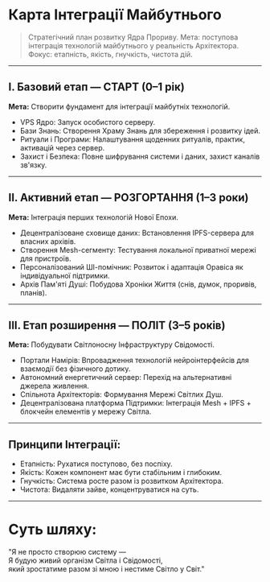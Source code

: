 # Карта Інтеграції Майбутнього
> Стратегічний план розвитку Ядра Прориву.
> Мета: поступова інтеграція технологій майбутнього у реальність Архітектора.
> Фокус: етапність, якість, гнучкість, чистота дій.

---

## I. Базовий етап — СТАРТ (0–1 рік)

**Мета:** Створити фундамент для інтеграції майбутніх технологій.

- VPS Ядро: Запуск особистого серверу.
- Бази Знань: Створення Храму Знань для збереження і розвитку ідей.
- Ритуали і Програми: Налаштування щоденних ритуалів, практик, активацій через сервер.
- Захист і Безпека: Повне шифрування системи і даних, захист каналів зв'язку.

---

## II. Активний етап — РОЗГОРТАННЯ (1–3 роки)

**Мета:** Інтеграція перших технологій Нової Епохи.

- Децентралізоване сховище даних: Встановлення IPFS-сервера для власних архівів.
- Створення Mesh-сегменту: Тестування локальної приватної мережі для пристроїв.
- Персоналізований ШІ-помічник: Розвиток і адаптація Оравіса як індивідуальної підтримки.
- Архів Пам'яті Душі: Побудова Хроніки Життя (снів, думок, проривів, планів).

---

## III. Етап розширення — ПОЛІТ (3–5 років)

**Мета:** Побудувати Світлоносну Інфраструктуру Свідомості.

- Портали Намірів: Впровадження технологій нейроінтерфейсів для взаємодії без фізичного дотику.
- Автономний енергетичний сервер: Перехід на альтернативні джерела живлення.
- Спільнота Архітекторів: Формування Мережі Світлих Душ.
- Децентралізована платформа Підтримки: Інтеграція Mesh + IPFS + блокчейн елементів у мережу Світла.

---

## Принципи Інтеграції:

- Етапність: Рухатися поступово, без поспіху.
- Якість: Кожен компонент має бути стабільним і глибоким.
- Гнучкість: Система росте разом із розвитком Архітектора.
- Чистота: Видаляти зайве, концентруватися на суть.

---

# Суть шляху:

"Я не просто створюю систему —  
Я будую живий організм Світла і Свідомості,  
який зростатиме разом зі мною і нестиме Світло у Світ."